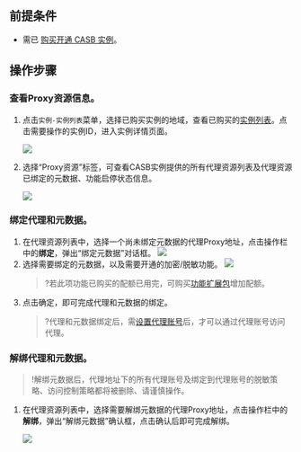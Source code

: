 ## 前提条件
- 需已 [购买开通 CASB 实例](https://cloud.tencent.com/document/product/1303/53298)。

## 操作步骤
### 查看Proxy资源信息。
1.  点击`实例-实例列表`菜单，选择已购买实例的地域，查看已购买的[实例列表](https://console.cloud.tencent.com/casb)。点击需要操作的实例ID，进入实例详情页面。

    ![](https://qcloudimg.tencent-cloud.cn/raw/851e7e1678e688bde029d18b38cbbd5d.png)

2. 选择“Proxy资源”标签，可查看CASB实例提供的所有代理资源列表及代理资源已绑定的元数据、功能启停状态信息。

   ![](https://qcloudimg.tencent-cloud.cn/raw/239e9bd7224ea643d977e2a302529efa.png)

### 绑定代理和元数据。
1. 在代理资源列表中，选择一个尚未绑定元数据的代理Proxy地址，点击操作栏中的**绑定**，弹出“绑定元数据”对话框。
   ![](https://qcloudimg.tencent-cloud.cn/raw/a646784827ff1dcaffec418dc36c381c.png)
2. 选择需要绑定的元数据，以及需要开通的加密/脱敏功能。
   ![](https://qcloudimg.tencent-cloud.cn/raw/cda43100c6fbb616625185ab734f610d.png)
    > ?若此项功能已购买的配额已用完，可购买[功能扩展包](https://cloud.tencent.com/document/product/1303/53298)增加配额。
3. 点击确定，即可完成代理和元数据的绑定。
   > ?代理和元数据绑定后，需[设置代理账号]((https://cloud.tencent.com/document/product/1303/64635))后，才可以通过代理账号访问代理。

### 解绑代理和元数据。
> !解绑元数据后，代理地址下的所有代理账号及绑定到代理账号的脱敏策略、访问控制策略都将被删除、请谨慎操作。
1. 在代理资源列表中，选择需要解绑元数据的代理Proxy地址，点击操作栏中的**解绑**，弹出“解绑元数据”确认框，点击确认后即可完成解绑。
 
    ![](https://qcloudimg.tencent-cloud.cn/raw/d22fa741c181da61d0cccccce271975b.png)

